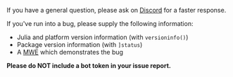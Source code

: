 If you have a general question, please ask on [Discord](https://discord.gg/pjNUzy9) for a faster response.

If you've run into a bug, please supply the following information:

* Julia and platform version information (with `versioninfo()`)
* Package version information (with `]status`)
* A [MWE](https://en.wikipedia.org/wiki/Minimal_working_example) which demonstrates the bug

**Please do NOT include a bot token in your issue report.**
